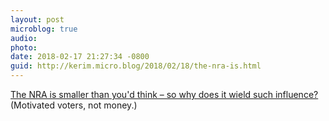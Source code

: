 ```yaml
---
layout: post
microblog: true
audio: 
photo: 
date: 2018-02-17 21:27:34 -0800
guid: http://kerim.micro.blog/2018/02/18/the-nra-is.html
---
```

[The NRA is smaller than you'd think – so why does it wield such influence?](https://www.theguardian.com/us-news/2017/nov/17/nra-gun-lobby-gun-control-congress) (Motivated voters, not money.)
